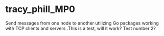 # tracy_phill_MP0
Send messages from one node to another utilizing Go packages working with TCP clients and servers
.This is a test, will it work? Test number 2?